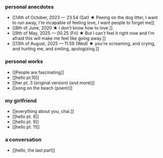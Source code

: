 ### personal anecdotes
- [[14th of October, 2023 — 23.54 (Sat) ★ Peeing on the dog litter, I want to run away, I'm incapable of feeling love, I want people to forget me]]
- [[8th of June, 2020 ★ i don't know how to love.]]
- [[9th of May, 2025 — 00.25 (Fri) ★ But I can't feel it right now and I'm afraid this will make me feel like going away.]]
- [[13th of August, 2025 — 11.59 (Wed) ★ you're screaming, and crying, and hurting me, and smiling, apologizing.]]
### personal works
- [[People are fascinating]] 
- [[hello pt.10]] 
- [[her pt. 3 (original version) (and more)]]
- [[song on the beach (poem)]]
### my girlfriend
- [[everything about you, chai.]] 
- [[hello pt. 8]]
- [[hello pt. 9]]
- [[hello pt. 11]]
### a conversation 
- [[hello, the last part]]